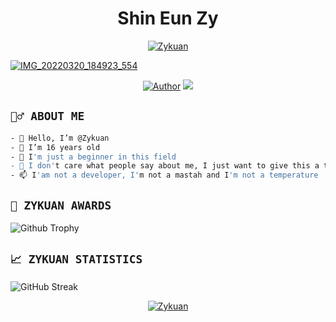<h1 align="center">Shin Eun Zy</h1>
<p align="center">
  <a href="https://ibb.co/QQX130c"><img src="http://readme-typing-svg.herokuapp.com?color=5882FA&center=true&vCenter=true&multiline=false&lines=Welcome!;I'am+Zykuan" alt="Zykuan">

![IMG_20220320_184923_554](https://telegra.ph/file/28da963a9171247226bf9.jpg)
</p>

<p align="center">
<a href="https://github.com/Zyknn"><img title="Author" src="https://img.shields.io/badge/Zyknn-blue.svg?style=for-the-badge&logo=github"></a>
<a href="https://instagram.com/zuanxfnd"><img src="https://img.shields.io/badge/INSTAGRAM-E4405F?style=for-the-badge&logo=instagram&logoColor=white"/></a>
 </p>

## ```🕵️‍♂️ ABOUT ME```
```bash
- 👋 Hello, I’m @Zykuan
- 👀 I’m 16 years old
- 🌱 I'm just a beginner in this field
- 💞️ I don't care what people say about me, I just want to give this a try
- 📫 I'am not a developer, I'm not a mastah and I'm not a temperature
```

  ## ```🥇 ZYKUAN AWARDS```

![Github Trophy](https://github-profile-trophy.vercel.app/?username=Zyknn)


## ```📈 ZYKUAN STATISTICS```

![GitHub Streak](https://github-readme-streak-stats.herokuapp.com/?user=Zyknn&theme=tokyonight&count_private=true&bg_color=0d1116&title_color=ce09ec&text_color=a4aacb&icon_color=007ec6)

   <p align="center">
  <a href="https://ibb.co/QQX130c"><img src="http://readme-typing-svg.herokuapp.com?color=00FFFF&center=true&vCenter=true&multiline=false&lines=Love+Your+Shine" alt="Zykuan">

<!---
I LOVE YOU GUYS
--->
